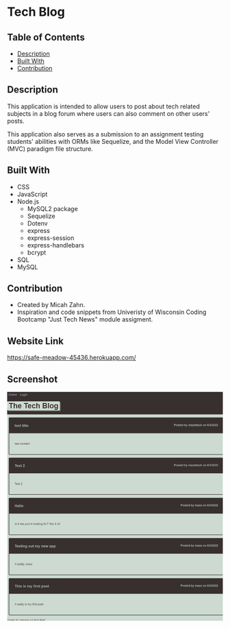 # Tech Blog

## Table of Contents
- [Description](#description)
- [Built With](#built-with)
- [Contribution](#contribution)

## Description
This application is intended to allow users to post about tech related subjects in a blog forum where users can also comment on other users' posts.

This application also serves as a submission to an assignment testing students' abilities with ORMs like Sequelize, and the Model View Controller (MVC) paradigm file structure.

## Built With
- CSS
- JavaScript
- Node.js
    - MySQL2 package
    - Sequelize
    - Dotenv
    - express
    - express-session
    - express-handlebars
    - bcrypt
- SQL
- MySQL

## Contribution
- Created by Micah Zahn.
- Inspiration and code snippets from Univeristy of Wisconsin Coding Bootcamp "Just Tech News" module assigment. 

## Website Link
https://safe-meadow-45436.herokuapp.com/

## Screenshot
![Website Screenshot](/images/tech-blog-screenshot.png)